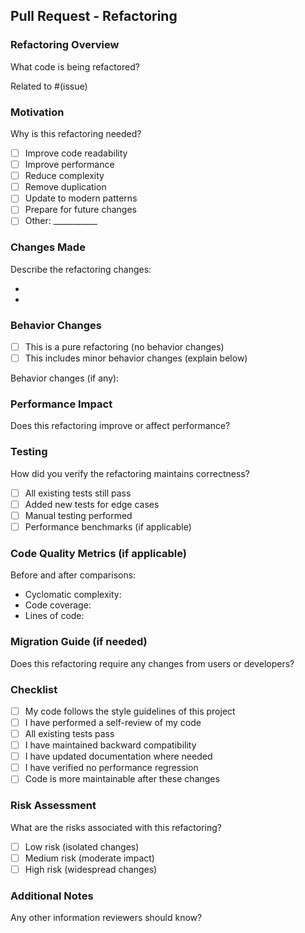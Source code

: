 ## Pull Request - Refactoring

### Refactoring Overview

What code is being refactored?

Related to #(issue)

### Motivation

Why is this refactoring needed?

- [ ] Improve code readability
- [ ] Improve performance
- [ ] Reduce complexity
- [ ] Remove duplication
- [ ] Update to modern patterns
- [ ] Prepare for future changes
- [ ] Other: ___________

### Changes Made

Describe the refactoring changes:

- 
- 

### Behavior Changes

- [ ] This is a pure refactoring (no behavior changes)
- [ ] This includes minor behavior changes (explain below)

Behavior changes (if any):

### Performance Impact

Does this refactoring improve or affect performance?

### Testing

How did you verify the refactoring maintains correctness?

- [ ] All existing tests still pass
- [ ] Added new tests for edge cases
- [ ] Manual testing performed
- [ ] Performance benchmarks (if applicable)

### Code Quality Metrics (if applicable)

Before and after comparisons:
- Cyclomatic complexity: 
- Code coverage: 
- Lines of code: 

### Migration Guide (if needed)

Does this refactoring require any changes from users or developers?

### Checklist

- [ ] My code follows the style guidelines of this project
- [ ] I have performed a self-review of my code
- [ ] All existing tests pass
- [ ] I have maintained backward compatibility
- [ ] I have updated documentation where needed
- [ ] I have verified no performance regression
- [ ] Code is more maintainable after these changes

### Risk Assessment

What are the risks associated with this refactoring?

- [ ] Low risk (isolated changes)
- [ ] Medium risk (moderate impact)
- [ ] High risk (widespread changes)

### Additional Notes

Any other information reviewers should know?
